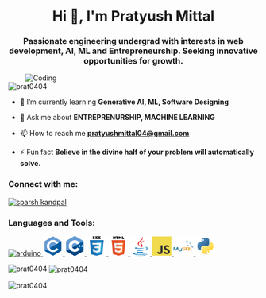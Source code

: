<h1 align="center">Hi 👋, I'm Pratyush Mittal</h1>
<h3 align="center">Passionate engineering undergrad with interests in web development, AI, ML and Entrepreneurship. Seeking innovative opportunities for growth.</h3>

<img align="right" alt="Coding" width="470" src ="https://raw.githubusercontent.com/TheDudeThatCode/TheDudeThatCode/master/Assets/Designer.gif">

<p align="left"> <img src="https://komarev.com/ghpvc/?username=prat0404&label=Profile%20views&color=0e75b6&style=flat" alt="prat0404" /> </p>


- 🌱 I’m currently learning **Generative AI, ML, Software Designing**

- 💬 Ask me about **ENTREPRENURSHIP, MACHINE LEARNING**

- 📫 How to reach me **pratyushmittal04@gmail.com**

- ⚡ Fun fact **Believe in the divine half of your problem will automatically solve.**

<h3 align="left">Connect with me:</h3>
<p align="left">
<a href="https://www.linkedin.com/in/pratyush-mittal/" target="blank"><img align="center" src="https://raw.githubusercontent.com/rahuldkjain/github-profile-readme-generator/master/src/images/icons/Social/linked-in-alt.svg" alt="sparsh kandpal" height="30" width="40" /></a>
</p>

<h3 align="left">Languages and Tools:</h3>
<p align="left"> <a href="https://www.arduino.cc/" target="_blank" rel="noreferrer"> <img src="https://cdn.worldvectorlogo.com/logos/arduino-1.svg" alt="arduino" width="40" height="40"/> </a> <a href="https://www.cprogramming.com/" target="_blank" rel="noreferrer"> <img src="https://raw.githubusercontent.com/devicons/devicon/master/icons/c/c-original.svg" alt="c" width="40" height="40"/> </a> <a href="https://www.w3schools.com/cpp/" target="_blank" rel="noreferrer"> <img src="https://raw.githubusercontent.com/devicons/devicon/master/icons/cplusplus/cplusplus-original.svg" alt="cplusplus" width="40" height="40"/> </a> <a href="https://www.w3schools.com/css/" target="_blank" rel="noreferrer"> <img src="https://raw.githubusercontent.com/devicons/devicon/master/icons/css3/css3-original-wordmark.svg" alt="css3" width="40" height="40"/> </a> <a href="https://www.w3.org/html/" target="_blank" rel="noreferrer"> <img src="https://raw.githubusercontent.com/devicons/devicon/master/icons/html5/html5-original-wordmark.svg" alt="html5" width="40" height="40"/> </a> <a href="https://www.java.com" target="_blank" rel="noreferrer"> <img src="https://raw.githubusercontent.com/devicons/devicon/master/icons/java/java-original.svg" alt="java" width="40" height="40"/> </a> <a href="https://developer.mozilla.org/en-US/docs/Web/JavaScript" target="_blank" rel="noreferrer"> <img src="https://raw.githubusercontent.com/devicons/devicon/master/icons/javascript/javascript-original.svg" alt="javascript" width="40" height="40"/> </a> <a href="https://www.mysql.com/" target="_blank" rel="noreferrer"> <img src="https://raw.githubusercontent.com/devicons/devicon/master/icons/mysql/mysql-original-wordmark.svg" alt="mysql" width="40" height="40"/> </a> <a href="https://www.python.org" target="_blank" rel="noreferrer"> <img src="https://raw.githubusercontent.com/devicons/devicon/master/icons/python/python-original.svg" alt="python" width="40" height="40"/> </a> </p>

<p><img align="left" src="https://github-readme-stats.vercel.app/api/top-langs?username=prat0404&show_icons=true&locale=en&layout=compact" alt="prat0404" /></p>

<p>&nbsp;<img align="center" src="https://github-readme-stats.vercel.app/api?username=prat0404&show_icons=true&locale=en" alt="prat0404" /></p>

<p><img align="center" src="https://github-readme-streak-stats.herokuapp.com/?user=prat0404&" alt="prat0404" /></p>
